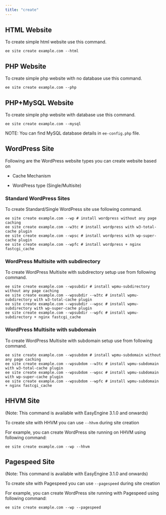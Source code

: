 ```yaml
---
title: "create"
---
```


## HTML Website

To create simple html website use this command.


	ee site create example.com --html

## PHP Website

To create simple php website with no database use this command.

	ee site create example.com --php

## PHP+MySQL Website

To create simple php website with database use this command.

	ee site create example.com --mysql

NOTE: You can find MySQL database details in `ee-config.php` file.

## WordPress Site

Following are the WordPress website types you can create website based on

- Cache Mechanism

- WordPress type (Single/Multisite)

### Standard WordPress Sites

To create Standard/Single WordPress site use following command.

	ee site create example.com --wp # install wordpress without any page caching
	ee site create example.com --w3tc # install wordpress with w3-total-cache plugin
	ee site create example.com --wpsc # install wordpress with wp-super-cache plugin
	ee site create example.com --wpfc # install wordpress + nginx fastcgi_cache

### WordPress Multisite with subdirectory

To create WordPress Multisite with subdirectory setup use from following command.

	ee site create example.com --wpsubdir # install wpmu-subdirectory without any page caching
	ee site create example.com --wpsubdir --w3tc # install wpmu-subdirectory with w3-total-cache plugin
	ee site create example.com --wpsubdir --wpsc # install wpmu-subdirectory with wp-super-cache plugin
	ee site create example.com --wpsubdir --wpfc # install wpmu-subdirectory + nginx fastcgi_cache


### WordPress Multisite with subdomain

To create WordPress Multisite with subdomain setup use from following command.

	ee site create example.com --wpsubdom # install wpmu-subdomain without any page caching
	ee site create example.com --wpsubdom --w3tc # install wpmu-subdomain with w3-total-cache plugin
	ee site create example.com --wpsubdom --wpsc # install wpmu-subdomain with wp-super-cache plugin
	ee site create example.com --wpsubdom --wpfc # install wpmu-subdomain + nginx fastcgi_cache

## HHVM Site

(Note: This command is available with EasyEngine 3.1.0 and onwards)

To create site with HHVM you can use `--hhvm` during site creation

For example, you can create WordPress site running on HHVM using following command:

	ee site create example.com --wp --hhvm

## Pagespeed Site

(Note: This command is available with EasyEngine 3.1.0 and onwards)

To create site with Pagespeed you can use `--pagespeed` during site creation

For example, you can create WordPress site running with Pagespeed using following command:
	
	ee site create example.com --wp --pagespeed


